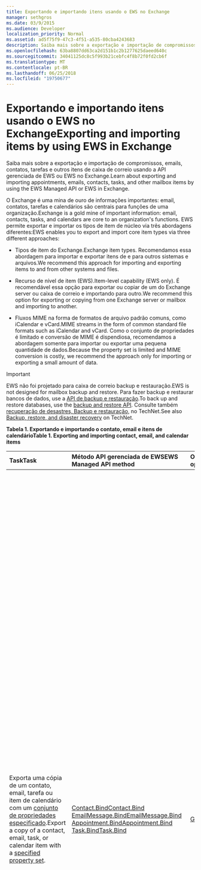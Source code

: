 ```yaml
---
title: Exportando e importando itens usando o EWS no Exchange
manager: sethgros
ms.date: 03/9/2015
ms.audience: Developer
localization_priority: Normal
ms.assetid: ad5f75f9-47c3-4f51-a535-80cba4243683
description: Saiba mais sobre a exportação e importação de compromissos, emails, contatos, tarefas e outros itens de caixa de correio usando a API gerenciada de EWS ou EWS no Exchange.
ms.openlocfilehash: 63ba8807dd63ca2d151b1c2b1277625daeed640c
ms.sourcegitcommit: 34041125dc8c5f993b21cebfc4f8b72f0fd2cb6f
ms.translationtype: MT
ms.contentlocale: pt-BR
ms.lasthandoff: 06/25/2018
ms.locfileid: "19750677"
---
```

# <a name="exporting-and-importing-items-by-using-ews-in-exchange"></a><span data-ttu-id="88eff-103">Exportando e importando itens usando o EWS no Exchange</span><span class="sxs-lookup"><span data-stu-id="88eff-103">Exporting and importing items by using EWS in Exchange</span></span>

<span data-ttu-id="88eff-104">Saiba mais sobre a exportação e importação de compromissos, emails, contatos, tarefas e outros itens de caixa de correio usando a API gerenciada de EWS ou EWS no Exchange.</span><span class="sxs-lookup"><span data-stu-id="88eff-104">Learn about exporting and importing appointments, emails, contacts, tasks, and other mailbox items by using the EWS Managed API or EWS in Exchange.</span></span> 
  
<span data-ttu-id="88eff-105">O Exchange é uma mina de ouro de informações importantes: email, contatos, tarefas e calendários são centrais para funções de uma organização.</span><span class="sxs-lookup"><span data-stu-id="88eff-105">Exchange is a gold mine of important information: email, contacts, tasks, and calendars are core to an organization's functions.</span></span> <span data-ttu-id="88eff-106">EWS permite exportar e importar os tipos de item de núcleo via três abordagens diferentes:</span><span class="sxs-lookup"><span data-stu-id="88eff-106">EWS enables you to export and import core item types via three different approaches:</span></span>
  
- <span data-ttu-id="88eff-107">Tipos de item do Exchange.</span><span class="sxs-lookup"><span data-stu-id="88eff-107">Exchange item types.</span></span> <span data-ttu-id="88eff-108">Recomendamos essa abordagem para importar e exportar itens de e para outros sistemas e arquivos.</span><span class="sxs-lookup"><span data-stu-id="88eff-108">We recommend this approach for importing and exporting items to and from other systems and files.</span></span>
    
- <span data-ttu-id="88eff-109">Recurso de nível de item (EWS).</span><span class="sxs-lookup"><span data-stu-id="88eff-109">Item-level capability (EWS only).</span></span> <span data-ttu-id="88eff-110">É recomendável essa opção para exportar ou copiar de um do Exchange server ou caixa de correio e importando para outro.</span><span class="sxs-lookup"><span data-stu-id="88eff-110">We recommend this option for exporting or copying from one Exchange server or mailbox and importing to another.</span></span>
    
- <span data-ttu-id="88eff-111">Fluxos MIME na forma de formatos de arquivo padrão comuns, como iCalendar e vCard.</span><span class="sxs-lookup"><span data-stu-id="88eff-111">MIME streams in the form of common standard file formats such as iCalendar and vCard.</span></span> <span data-ttu-id="88eff-112">Como o conjunto de propriedades é limitado e conversão de MIME é dispendiosa, recomendamos a abordagem somente para importar ou exportar uma pequena quantidade de dados.</span><span class="sxs-lookup"><span data-stu-id="88eff-112">Because the property set is limited and MIME conversion is costly, we recommend the approach only for importing or exporting a small amount of data.</span></span>
    
> [!IMPORTANT]
> <span data-ttu-id="88eff-113">EWS não foi projetado para caixa de correio backup e restauração.</span><span class="sxs-lookup"><span data-stu-id="88eff-113">EWS is not designed for mailbox backup and restore.</span></span> <span data-ttu-id="88eff-114">Para fazer backup e restaurar bancos de dados, use a [API de backup e restauração](../backup-restore/backup-and-restore-for-exchange-2013.md).</span><span class="sxs-lookup"><span data-stu-id="88eff-114">To back up and restore databases, use the [backup and restore API](../backup-restore/backup-and-restore-for-exchange-2013.md).</span></span> <span data-ttu-id="88eff-115">Consulte também [recuperação de desastres, Backup e restauração,](http://technet.microsoft.com/en-us/library/dd876874%28v=exchg.150%29.aspx) no TechNet.</span><span class="sxs-lookup"><span data-stu-id="88eff-115">See also [Backup, restore, and disaster recovery](http://technet.microsoft.com/en-us/library/dd876874%28v=exchg.150%29.aspx) on TechNet.</span></span> 
  
<span data-ttu-id="88eff-116">**Tabela 1. Exportando e importando o contato, email e itens de calendário**</span><span class="sxs-lookup"><span data-stu-id="88eff-116">**Table 1. Exporting and importing contact, email, and calendar items**</span></span>

|<span data-ttu-id="88eff-117">**Task**</span><span class="sxs-lookup"><span data-stu-id="88eff-117">**Task**</span></span>|<span data-ttu-id="88eff-118">**Método API gerenciada de EWS**</span><span class="sxs-lookup"><span data-stu-id="88eff-118">**EWS Managed API method**</span></span>|<span data-ttu-id="88eff-119">**Operação do EWS**</span><span class="sxs-lookup"><span data-stu-id="88eff-119">**EWS operation**</span></span>|<span data-ttu-id="88eff-120">**Notes**</span><span class="sxs-lookup"><span data-stu-id="88eff-120">**Notes**</span></span>|
|:-----|:-----|:-----|:-----|
|<span data-ttu-id="88eff-121">Exporta uma cópia de um contato, email, tarefa ou item de calendário com um [conjunto de propriedades especificado](properties-and-extended-properties-in-ews-in-exchange.md).</span><span class="sxs-lookup"><span data-stu-id="88eff-121">Export a copy of a contact, email, task, or calendar item with a [specified property set](properties-and-extended-properties-in-ews-in-exchange.md).</span></span>  <br/> |[<span data-ttu-id="88eff-122">Contact.Bind</span><span class="sxs-lookup"><span data-stu-id="88eff-122">Contact.Bind</span></span>](http://msdn.microsoft.com/en-us/library/microsoft.exchange.webservices.data.contact.bind%28v=exchg.80%29.aspx) <br/> [<span data-ttu-id="88eff-123">EmailMessage.Bind</span><span class="sxs-lookup"><span data-stu-id="88eff-123">EmailMessage.Bind</span></span>](http://msdn.microsoft.com/en-us/library/microsoft.exchange.webservices.data.emailmessage.bind%28v=exchg.80%29.aspx) <br/> [<span data-ttu-id="88eff-124">Appointment.Bind</span><span class="sxs-lookup"><span data-stu-id="88eff-124">Appointment.Bind</span></span>](http://msdn.microsoft.com/en-us/library/microsoft.exchange.webservices.data.appointment.bind%28v=exchg.80%29.aspx) <br/> [<span data-ttu-id="88eff-125">Task.Bind</span><span class="sxs-lookup"><span data-stu-id="88eff-125">Task.Bind</span></span>](http://msdn.microsoft.com/en-us/library/microsoft.exchange.webservices.data.task.bind%28v=exchg.80%29.aspx) <br/> |[<span data-ttu-id="88eff-126">GetItem</span><span class="sxs-lookup"><span data-stu-id="88eff-126">GetItem</span></span>](http://msdn.microsoft.com/library/e3590b8b-c2a7-4dad-a014-6360197b68e4%28Office.15%29.aspx) <br/> |<span data-ttu-id="88eff-127">É recomendável essa opção se estiver exportando itens de caixa de correio para outro sistema não são do Exchange ou do arquivo (incluindo vCard e tipos de arquivo iCal).</span><span class="sxs-lookup"><span data-stu-id="88eff-127">We recommend this option if you're exporting mailbox items to another non-Exchange system or file (including vCard and iCal file types).</span></span> <span data-ttu-id="88eff-128">Como você terá controle sobre o conjunto de propriedades exportado, e o desempenho é melhor para o Exchange server, isso geralmente é a melhor opção.</span><span class="sxs-lookup"><span data-stu-id="88eff-128">Because you have control over the exported property set, and because performance is better for the Exchange server, this is generally the best option.</span></span>  <br/> <span data-ttu-id="88eff-129">Dependendo das propriedades definido em um item de caixa de correio e se o aplicativo está ciente todos os identificadores de propriedade não esquematizado (propriedades estendidas) que podem ser definidos em um item, essa opção não produzirá uma cópia com total fidelidade.</span><span class="sxs-lookup"><span data-stu-id="88eff-129">Depending on the properties set on a mailbox item, and whether your application is aware of all of the non-schematized property identifiers (extended properties) that might be set on an item, this option might not produce a full-fidelity copy.</span></span>  <br/> <span data-ttu-id="88eff-130">Esses métodos e operação fornecem o esquematizado conjunto de propriedades para um item, além de quaisquer propriedades estendidas solicitadas.</span><span class="sxs-lookup"><span data-stu-id="88eff-130">These methods and operation provide the schematized set of properties for an item plus any requested extended properties.</span></span> <span data-ttu-id="88eff-131">O método **vincular** ou a operação **GetItem** só pode fornecer exportação de fidelidade total de itens se você souber as propriedades estendidas definidas em um item.</span><span class="sxs-lookup"><span data-stu-id="88eff-131">The **Bind** method or **GetItem** operation can only provide full-fidelity export of items if you know the extended properties that are set on an item.</span></span> <span data-ttu-id="88eff-132">Você pode solicitar todas as conhecidas [propriedades estendidas](properties-and-extended-properties-in-ews-in-exchange.md) para habilitar com fidelidade total.</span><span class="sxs-lookup"><span data-stu-id="88eff-132">You can request all the known [extended properties](properties-and-extended-properties-in-ews-in-exchange.md) to enable full fidelity.</span></span>  <br/> <span data-ttu-id="88eff-133">> [!TIP]> Você pode usar o recurso de rastreamento na API gerenciada do EWS para obter a representação XML do itens exportados.</span><span class="sxs-lookup"><span data-stu-id="88eff-133">> [!TIP]> You can use the tracing feature in the EWS Managed API to get the XML representation of exported items.</span></span>           <span data-ttu-id="88eff-134">Para obter mais informações, consulte [Exportar um item em um formato personalizado](how-to-export-items-by-using-ews-in-exchange.md#bk_exportcustom).</span><span class="sxs-lookup"><span data-stu-id="88eff-134">For more information, see [Export an item into a custom format](how-to-export-items-by-using-ews-in-exchange.md#bk_exportcustom).</span></span>  <br/> |
|<span data-ttu-id="88eff-135">Importe uma cópia de um contato, email, tarefa ou item de calendário com um [conjunto de propriedades especificado](properties-and-extended-properties-in-ews-in-exchange.md).</span><span class="sxs-lookup"><span data-stu-id="88eff-135">Import a copy of a contact, email, task, or calendar item with a [specified property set](properties-and-extended-properties-in-ews-in-exchange.md).</span></span>  <br/> |[<span data-ttu-id="88eff-136">Contact.Save</span><span class="sxs-lookup"><span data-stu-id="88eff-136">Contact.Save</span></span>](http://msdn.microsoft.com/en-us/library/microsoft.exchange.webservices.data.contact.save%28v=exchg.80%29.aspx) <br/> [<span data-ttu-id="88eff-137">EmailMessage.Save</span><span class="sxs-lookup"><span data-stu-id="88eff-137">EmailMessage.Save</span></span>](http://msdn.microsoft.com/en-us/library/microsoft.exchange.webservices.data.emailmessage.save%28v=exchg.80%29.aspx) <br/> [<span data-ttu-id="88eff-138">Appointment.Save</span><span class="sxs-lookup"><span data-stu-id="88eff-138">Appointment.Save</span></span>](http://msdn.microsoft.com/en-us/library/microsoft.exchange.webservices.data.appointment.save%28v=exchg.80%29.aspx) <br/> [<span data-ttu-id="88eff-139">Task.Save</span><span class="sxs-lookup"><span data-stu-id="88eff-139">Task.Save</span></span>](http://msdn.microsoft.com/en-us/library/microsoft.exchange.webservices.data.task.save%28v=exchg.80%29.aspx) <br/> |[<span data-ttu-id="88eff-140">CreateItem</span><span class="sxs-lookup"><span data-stu-id="88eff-140">CreateItem</span></span>](http://msdn.microsoft.com/library/78a52120-f1d0-4ed7-8748-436e554f75b6%28Office.15%29.aspx) <br/> |<span data-ttu-id="88eff-141">Recomendamos que esta opção para importar itens de caixa de correio para o Exchange.</span><span class="sxs-lookup"><span data-stu-id="88eff-141">We recommend this option for importing mailbox items into Exchange.</span></span> <span data-ttu-id="88eff-142">Você pode precisar definir propriedades especiais em alguns tipos de item para manter o estado do item importado.</span><span class="sxs-lookup"><span data-stu-id="88eff-142">You might have to set special properties on some item types in order to maintain the state of the imported item.</span></span> <span data-ttu-id="88eff-143">Porque algumas propriedades são definidas apenas pelo Exchange e não por clientes, ele nem sempre é possível ter uma importação com total fidelidade.</span><span class="sxs-lookup"><span data-stu-id="88eff-143">Because some properties are only set by Exchange and not by clients, it's not always possible to have a full-fidelity import.</span></span>  <br/> <span data-ttu-id="88eff-144">Por exemplo, você não pode importar uma reunião com participantes em uma caixa de correio porque Exchange define as relações entre o organizador e participantes.</span><span class="sxs-lookup"><span data-stu-id="88eff-144">For example, you cannot import a meeting with attendees into a mailbox because Exchange sets the relationships between the organizer and attendees.</span></span> <span data-ttu-id="88eff-145">Esse relacionamento só pode ser estabelecido pelo organizadores enviando e recebendo e responder à solicitação de reunião de participantes.</span><span class="sxs-lookup"><span data-stu-id="88eff-145">This relationship can only be established by organizers sending and attendees receiving and responding to the meeting request.</span></span>  <br/> <span data-ttu-id="88eff-146">Objetos de **compromisso** no Exchange podem ter configurações e relações complexas.</span><span class="sxs-lookup"><span data-stu-id="88eff-146">**Appointment** objects in Exchange can have complex relationships and settings.</span></span> <span data-ttu-id="88eff-147">Compromissos que possuem participantes (reuniões) têm configurações que unem o organizador da reunião e os participantes da reunião.</span><span class="sxs-lookup"><span data-stu-id="88eff-147">Appointments that have attendees (meetings) have settings that tie together the meeting organizer and meeting attendees.</span></span> <span data-ttu-id="88eff-148">Essas configurações não serão mantidas quando você exportar e importar compromissos.</span><span class="sxs-lookup"><span data-stu-id="88eff-148">These settings are not maintained when you export and import appointments.</span></span> <span data-ttu-id="88eff-149">Os compromissos programaticamente restabelecendo relações do organizador/attendee diretamente diante da reunião não é suportado.</span><span class="sxs-lookup"><span data-stu-id="88eff-149">Programmatically reestablishing meeting organizer/attendee relationships directly on the appointments is not supported.</span></span> <span data-ttu-id="88eff-150">Uma opção que você precisa para restabelecendo é realizar essas relações, pós-processamento após uma importação, ter um organizador reenviar as reuniões e fazer com que os participantes aceite as reuniões.</span><span class="sxs-lookup"><span data-stu-id="88eff-150">An option you do have for reestablishing those relationships is to perform post-processing after an import, then have an organizer resend the meetings and have the attendees accept the meetings.</span></span> <span data-ttu-id="88eff-151">Você pode usar a representação do Exchange para fazer chamadas para o organizador e os participantes.</span><span class="sxs-lookup"><span data-stu-id="88eff-151">You can use Exchange impersonation to make the calls for both the organizer and the attendees.</span></span> <span data-ttu-id="88eff-152">Você deve alterar a propriedade UID do objeto **compromisso** antes de importar para evitar ter reuniões incorretamente estar relacionado a outras reuniões em uma caixa de correio.</span><span class="sxs-lookup"><span data-stu-id="88eff-152">You should change the UID property of the **Appointment** object before you import to avoid having meetings be incorrectly related to other meetings in a mailbox.</span></span>  <br/> |
|<span data-ttu-id="88eff-153">Exporta uma cópia de um contato, email, tarefa ou item de calendário em com total fidelidade.</span><span class="sxs-lookup"><span data-stu-id="88eff-153">Export a copy of a contact, email, task, or calendar item in full-fidelity.</span></span>  <br/> |<span data-ttu-id="88eff-154">Não aplicável</span><span class="sxs-lookup"><span data-stu-id="88eff-154">Not applicable</span></span>  <br/> |[<span data-ttu-id="88eff-155">ExportItems</span><span class="sxs-lookup"><span data-stu-id="88eff-155">ExportItems</span></span>](http://msdn.microsoft.com/library/e2846abb-0b16-4732-bbd8-038a674672f6%28Office.15%29.aspx) <br/> |<span data-ttu-id="88eff-156">Esta é a melhor opção para exportação de itens de caixa de correio que você deseja importar de volta para uma caixa de correio do Exchange.</span><span class="sxs-lookup"><span data-stu-id="88eff-156">This is the best option for exporting mailbox items that you want to import back into an Exchange mailbox.</span></span> <span data-ttu-id="88eff-157">Você também pode usar essa opção para copiar os itens entre caixas de correio.</span><span class="sxs-lookup"><span data-stu-id="88eff-157">You can also use this option to copy items between mailboxes.</span></span> <span data-ttu-id="88eff-158">A operação **ExportItems** fornece um fluxo de opaco que representa o item que você pode usar para mover informações entre caixas de correio.</span><span class="sxs-lookup"><span data-stu-id="88eff-158">The **ExportItems** operation provides an opaque stream that represents the item that you can use to move information between mailboxes.</span></span> <span data-ttu-id="88eff-159">Você pode usar **ExportItems** com a operação [GetItem](http://msdn.microsoft.com/library/e3590b8b-c2a7-4dad-a014-6360197b68e4%28Office.15%29.aspx) para tornar um índice para localizar os itens em outro sistema.</span><span class="sxs-lookup"><span data-stu-id="88eff-159">You can use **ExportItems** with the [GetItem](http://msdn.microsoft.com/library/e3590b8b-c2a7-4dad-a014-6360197b68e4%28Office.15%29.aspx) operation to make an index for finding the items in another system.</span></span> <span data-ttu-id="88eff-160">Você não pode alterar o fluxo de exportação.</span><span class="sxs-lookup"><span data-stu-id="88eff-160">You cannot change the export stream.</span></span>  <br/> <span data-ttu-id="88eff-161">Para obter mais informações, consulte [exportar itens com fidelidade total](how-to-export-items-by-using-ews-in-exchange.md#bk_exportfullfidelity).</span><span class="sxs-lookup"><span data-stu-id="88eff-161">For more information, see [Export items with full fidelity](how-to-export-items-by-using-ews-in-exchange.md#bk_exportfullfidelity).</span></span>  <br/> |
|<span data-ttu-id="88eff-162">Importe uma cópia de um contato, email, tarefa ou item de calendário em com total fidelidade.</span><span class="sxs-lookup"><span data-stu-id="88eff-162">Import a copy of a contact, email, task, or calendar item in full-fidelity.</span></span>  <br/> |<span data-ttu-id="88eff-163">Não aplicável</span><span class="sxs-lookup"><span data-stu-id="88eff-163">Not applicable</span></span>  <br/> |[<span data-ttu-id="88eff-164">UploadItems</span><span class="sxs-lookup"><span data-stu-id="88eff-164">UploadItems</span></span>](http://msdn.microsoft.com/library/a88cbe99-7968-454d-a545-4f92c330909f%28Office.15%29.aspx) <br/> |<span data-ttu-id="88eff-165">Esta é a única opção de importação de itens que foram exportados pela operação de **ExportItems** .</span><span class="sxs-lookup"><span data-stu-id="88eff-165">This is the only option for importing items that were exported by the **ExportItems** operation.</span></span>  <br/> |
|<span data-ttu-id="88eff-166">Exporta uma cópia de um contato, email ou item de calendário como um fluxo MIME para um tipo de arquivo comuns.</span><span class="sxs-lookup"><span data-stu-id="88eff-166">Export a copy of a contact, email, or calendar item as a MIME stream for a common file type.</span></span>  <br/> |[<span data-ttu-id="88eff-167">Contact.Bind</span><span class="sxs-lookup"><span data-stu-id="88eff-167">Contact.Bind</span></span>](http://msdn.microsoft.com/en-us/library/microsoft.exchange.webservices.data.contact.bind%28v=exchg.80%29.aspx) <br/> [<span data-ttu-id="88eff-168">EmailMessage.Bind</span><span class="sxs-lookup"><span data-stu-id="88eff-168">EmailMessage.Bind</span></span>](http://msdn.microsoft.com/en-us/library/microsoft.exchange.webservices.data.emailmessage.bind%28v=exchg.80%29.aspx) <br/> [<span data-ttu-id="88eff-169">Appointment.Bind</span><span class="sxs-lookup"><span data-stu-id="88eff-169">Appointment.Bind</span></span>](http://msdn.microsoft.com/en-us/library/microsoft.exchange.webservices.data.appointment.bind%28v=exchg.80%29.aspx) <br/> |<span data-ttu-id="88eff-170">**GetItem**</span><span class="sxs-lookup"><span data-stu-id="88eff-170">**GetItem**</span></span> <br/> |<span data-ttu-id="88eff-171">Você pode usar a propriedade [MimeContent](http://msdn.microsoft.com/en-us/library/microsoft.exchange.webservices.data.item.mimecontent%28v=exchg.80%29.aspx) para obter a representação de fluxo MIME de um item.</span><span class="sxs-lookup"><span data-stu-id="88eff-171">You can use the [MimeContent](http://msdn.microsoft.com/en-us/library/microsoft.exchange.webservices.data.item.mimecontent%28v=exchg.80%29.aspx) property to get the MIME stream representation of an item.</span></span>  <br/> <span data-ttu-id="88eff-172">Isso fornecerá um subconjunto básico de todas as propriedades em um item.</span><span class="sxs-lookup"><span data-stu-id="88eff-172">This will provide a basic subset of all the properties on an item.</span></span> <span data-ttu-id="88eff-173">Como prática recomendada, use somente o fluxo MIME para operações únicas.</span><span class="sxs-lookup"><span data-stu-id="88eff-173">As a best practice, only use the MIME stream for one-off operations.</span></span> <span data-ttu-id="88eff-174">Não confie nas MIME para grande e frequente importar/exportar de itens, porque o Exchange realiza a conversão de conteúdo para o MIME e isso pode afetar o desempenho.</span><span class="sxs-lookup"><span data-stu-id="88eff-174">Do not rely on MIME for large and frequent importing/exporting of items, because Exchange performs content conversion for the MIME and this can affect performance.</span></span>  <br/> <span data-ttu-id="88eff-175">O fluxo MIME de **contato** é um arquivo [vCard](http://www.faqs.org/rfcs/rfc2426.mdl) (. vcf).</span><span class="sxs-lookup"><span data-stu-id="88eff-175">The **Contact** MIME stream is a [vCard](http://www.faqs.org/rfcs/rfc2426.mdl) (.vcf) file.</span></span> <span data-ttu-id="88eff-176">Dependendo das propriedades definidas em um contato, isso não produzirá uma cópia com total fidelidade.</span><span class="sxs-lookup"><span data-stu-id="88eff-176">Depending on the properties set on a contact, this might not produce a full-fidelity copy.</span></span> <span data-ttu-id="88eff-177">Observe que você não pode importar um contato usando o fluxo MIME vCard.</span><span class="sxs-lookup"><span data-stu-id="88eff-177">Note that you cannot import a contact by using the vCard MIME stream.</span></span> <span data-ttu-id="88eff-178">Para saber mais, consulte [Exportar um contato em um arquivo vCard](how-to-export-items-by-using-ews-in-exchange.md#bk_exportvcardmime).</span><span class="sxs-lookup"><span data-stu-id="88eff-178">To learn more, see [Export a contact into a vCard file](how-to-export-items-by-using-ews-in-exchange.md#bk_exportvcardmime).</span></span>  <br/> <span data-ttu-id="88eff-179">O fluxo MIME **EmailMessage** é um arquivo. eml.</span><span class="sxs-lookup"><span data-stu-id="88eff-179">The **EmailMessage** MIME stream is an .eml file.</span></span> <span data-ttu-id="88eff-180">O formato. eml é conveniente, porque o Outlook e outros clientes de email podem identificá-lo.</span><span class="sxs-lookup"><span data-stu-id="88eff-180">The .eml format is convenient because Outlook and other email clients can identify it.</span></span> <span data-ttu-id="88eff-181">Você também pode usar o fluxo MIME para criar um arquivo. mht, que é conveniente porque muitos navegadores podem usar esse tipo de arquivo.</span><span class="sxs-lookup"><span data-stu-id="88eff-181">You can also use the MIME stream to create an .mht file, which is convenient because many browsers can use that file type.</span></span> <span data-ttu-id="88eff-182">EWS não fornece um fluxo de arquivo. msg para exportar um email para um arquivo. msg.</span><span class="sxs-lookup"><span data-stu-id="88eff-182">EWS doesn't provide a .msg file stream for exporting an email to a .msg file.</span></span> <span data-ttu-id="88eff-183">Suas opções para exportar um arquivo. msg são de qualquer construção de [um. Arquivo MSG](http://msdn.microsoft.com/en-us/library/cc463912%28v=EXCHG.80%29.aspx) dos resultados de uma operação de **GetItem** ou o método **EmailMessage.Bind** telefonar ou usar uma API de terceiros que chama o EWS e constrói dos resultados de um arquivo. msg.</span><span class="sxs-lookup"><span data-stu-id="88eff-183">Your options for exporting an .msg file are to either [construct an .MSG file](http://msdn.microsoft.com/en-us/library/cc463912%28v=EXCHG.80%29.aspx) from the results of an **EmailMessage.Bind** method or **GetItem** operation call, or use a third-party API that calls EWS and constructs the .msg file from the results.</span></span> <span data-ttu-id="88eff-184">Para obter mais informações, consulte [Exportar um email como um arquivo. eml](how-to-export-items-by-using-ews-in-exchange.md#bk_exportemailmime).</span><span class="sxs-lookup"><span data-stu-id="88eff-184">For more information, see [Export an email as an .eml file](how-to-export-items-by-using-ews-in-exchange.md#bk_exportemailmime).</span></span>  <br/> <span data-ttu-id="88eff-185">O fluxo MIME de **compromisso** é um arquivo de iCalendar (. ICS).</span><span class="sxs-lookup"><span data-stu-id="88eff-185">The **Appointment** MIME stream is an iCal (.ics) file.</span></span> <span data-ttu-id="88eff-186">O formato. ICS é conveniente, porque o Outlook e outros clientes de email podem identificá-lo.</span><span class="sxs-lookup"><span data-stu-id="88eff-186">The .ics format is convenient because Outlook and other email clients can identify it.</span></span> <span data-ttu-id="88eff-187">Isso não é uma opção viável para a exportação de reuniões porque as informações do participante não for fornecidas no fluxo de MIME.</span><span class="sxs-lookup"><span data-stu-id="88eff-187">This is not a viable option for exporting meetings because attendee information is not provided in the MIME stream.</span></span> <span data-ttu-id="88eff-188">Anexos e outras propriedades não podem ser incluídas no fluxo de MIME.</span><span class="sxs-lookup"><span data-stu-id="88eff-188">Attachments and other properties might not be included in the MIME stream.</span></span> <span data-ttu-id="88eff-189">Considere construindo formato iCal do objeto [compromisso](http://msdn.microsoft.com/en-us/library/microsoft.exchange.webservices.data.appointment%28v=exchg.80%29.aspx) ou o XML retornado pela operação de **GetItem** .</span><span class="sxs-lookup"><span data-stu-id="88eff-189">Consider constructing the iCal format from either the [Appointment](http://msdn.microsoft.com/en-us/library/microsoft.exchange.webservices.data.appointment%28v=exchg.80%29.aspx) object or from the XML returned by the **GetItem** operation.</span></span> <span data-ttu-id="88eff-190">Dessa forma, você pode capturar mais das propriedades do Exchange com as propriedades estendidas ("X-' Propriedades) no arquivo iCalendar.</span><span class="sxs-lookup"><span data-stu-id="88eff-190">This way, you can capture more of the Exchange properties with extended properties ("X-' properties) in the iCal file.</span></span> <span data-ttu-id="88eff-191">Você também pode exportar um compromisso no formato XML.</span><span class="sxs-lookup"><span data-stu-id="88eff-191">You can also export an appointment in XML form.</span></span> <span data-ttu-id="88eff-192">Chamar a operação **GetItem** e salve o XML no seu sistema.</span><span class="sxs-lookup"><span data-stu-id="88eff-192">Call the **GetItem** operation and save the XML in your system.</span></span> <span data-ttu-id="88eff-193">Você também pode usar a [funcionalidade de rastreamento](how-to-trace-requests-responses-to-troubleshoot-ews-managed-api-applications.md) na API gerenciada do EWS para capturar o XML a ser colocado em um banco de dados XML.</span><span class="sxs-lookup"><span data-stu-id="88eff-193">You can also use the [tracing functionality](how-to-trace-requests-responses-to-troubleshoot-ews-managed-api-applications.md) in the EWS Managed API to capture the XML to put in an XML database.</span></span> <span data-ttu-id="88eff-194">Para obter mais informações, consulte [Exportando um compromisso como um arquivo iCal](how-to-export-items-by-using-ews-in-exchange.md#bk_exporticalmime).</span><span class="sxs-lookup"><span data-stu-id="88eff-194">For more information, see [Exporting an appointment as an iCal file](how-to-export-items-by-using-ews-in-exchange.md#bk_exporticalmime).</span></span>  <br/> |
|<span data-ttu-id="88eff-195">Importe uma cópia de um item de email ou calendário como um fluxo MIME para um tipo de arquivo comuns.</span><span class="sxs-lookup"><span data-stu-id="88eff-195">Import a copy of an email or calendar item as a MIME stream for a common file type.</span></span>  <br/> |[<span data-ttu-id="88eff-196">EmailMessage.Save</span><span class="sxs-lookup"><span data-stu-id="88eff-196">EmailMessage.Save</span></span>](http://msdn.microsoft.com/en-us/library/microsoft.exchange.webservices.data.emailmessage.save%28v=exchg.80%29.aspx) <br/> [<span data-ttu-id="88eff-197">Appointment.Save</span><span class="sxs-lookup"><span data-stu-id="88eff-197">Appointment.Save</span></span>](http://msdn.microsoft.com/en-us/library/microsoft.exchange.webservices.data.appointment.save%28v=exchg.80%29.aspx) <br/> |<span data-ttu-id="88eff-198">**CreateItem**</span><span class="sxs-lookup"><span data-stu-id="88eff-198">**CreateItem**</span></span> <br/> |<span data-ttu-id="88eff-199">Você pode importar um arquivo. eml ou. ICS usando a propriedade **MimeContent** em um objeto **EmailMessage** ou um **compromisso** .</span><span class="sxs-lookup"><span data-stu-id="88eff-199">You can import an .eml or .ics file by using the **MimeContent** property on an **EmailMessage** or **Appointment** object.</span></span> <span data-ttu-id="88eff-200">Você precisará definir o [PidTagMessageFlags (0x0E07)](http://msdn.microsoft.com/en-us/library/office/cc839733%28v=office.15%29.aspx) a propriedade estendida se o email não é um rascunho.</span><span class="sxs-lookup"><span data-stu-id="88eff-200">You will need to set the [PidTagMessageFlags (0x0E07)](http://msdn.microsoft.com/en-us/library/office/cc839733%28v=office.15%29.aspx) extended property if the email is not a draft.</span></span>  <br/> <span data-ttu-id="88eff-201">Você não pode usar essa abordagem para importar reuniões.</span><span class="sxs-lookup"><span data-stu-id="88eff-201">You cannot use this approach to import meetings.</span></span>  <br/> |
   
## <a name="alternatives-to-exporting-and-importing-items-by-using-ews"></a><span data-ttu-id="88eff-202">Alternativas para exportar e importar itens usando o EWS</span><span class="sxs-lookup"><span data-stu-id="88eff-202">Alternatives to exporting and importing items by using EWS</span></span>
<span data-ttu-id="88eff-203"><a name="alternatives"> </a></span><span class="sxs-lookup"><span data-stu-id="88eff-203"></span></span>

<span data-ttu-id="88eff-204">Outras opções estão disponíveis para exporing e importar itens para e de uma caixa de correio do Exchange.</span><span class="sxs-lookup"><span data-stu-id="88eff-204">Other options are available for exporing and importing items to and from an Exchange mailbox.</span></span> <span data-ttu-id="88eff-205">A seguir estão algumas ideias a serem consideradas quando você projetar a importação e exportação estratégia:</span><span class="sxs-lookup"><span data-stu-id="88eff-205">The following are some ideas to consider when you design your import and export strategy:</span></span>
  
- <span data-ttu-id="88eff-206">Use o PowerShell para chamar o EWS e formatar a saída em um arquivo. csv.</span><span class="sxs-lookup"><span data-stu-id="88eff-206">Use PowerShell to call EWS and format the output into a .csv file.</span></span>
    
- <span data-ttu-id="88eff-207">Use bibliotecas de terceiros que implementam o MAPI para exportar e importar itens.</span><span class="sxs-lookup"><span data-stu-id="88eff-207">Use third-party libraries that implement MAPI to export and import items.</span></span> <span data-ttu-id="88eff-208">Bibliotecas de terceiros que convertem EWS em arquivos. msg também estão disponíveis.</span><span class="sxs-lookup"><span data-stu-id="88eff-208">Third-party libraries that convert EWS to .msg files are available too.</span></span>
    
- <span data-ttu-id="88eff-209">Use os cmdlets do Shell de gerenciamento do Exchange e [MailboxImportRequest](http://technet.microsoft.com/en-us/library/ff607310%28v=exchg.150%29.aspx) e [MailboxExportRequest](http://technet.microsoft.com/en-us/library/ff607299%28v=exchg.150%29.aspx) para [atender a importação de caixa de correio e solicitações de exportação](http://technet.microsoft.com/en-us/library/ee633455%28v=exchg.150%29.aspx).</span><span class="sxs-lookup"><span data-stu-id="88eff-209">Use the Exchange Management Shell and the [MailboxImportRequest](http://technet.microsoft.com/en-us/library/ff607310%28v=exchg.150%29.aspx) and [MailboxExportRequest](http://technet.microsoft.com/en-us/library/ff607299%28v=exchg.150%29.aspx) cmdlets to [fulfill mailbox import and export requests](http://technet.microsoft.com/en-us/library/ee633455%28v=exchg.150%29.aspx).</span></span> 
    
- <span data-ttu-id="88eff-210">Use as [Opções de importação do Outlook](http://office.microsoft.com/en-us/outlook-help/import-outlook-items-from-an-outlook-data-file-pst-HA102505743.aspx) para importar e exportar itens.</span><span class="sxs-lookup"><span data-stu-id="88eff-210">Use [Outlook's import options](http://office.microsoft.com/en-us/outlook-help/import-outlook-items-from-an-outlook-data-file-pst-HA102505743.aspx) to import and export items.</span></span> 
    
## <a name="in-this-section"></a><span data-ttu-id="88eff-211">Nesta seção</span><span class="sxs-lookup"><span data-stu-id="88eff-211">In this section</span></span>
<span data-ttu-id="88eff-212"><a name="alternatives"> </a></span><span class="sxs-lookup"><span data-stu-id="88eff-212"></span></span>

- [<span data-ttu-id="88eff-213">Exportar itens usando o EWS no Exchange</span><span class="sxs-lookup"><span data-stu-id="88eff-213">Export items by using EWS in Exchange</span></span>](how-to-export-items-by-using-ews-in-exchange.md)
    
- [<span data-ttu-id="88eff-214">Importar itens usando o EWS no Exchange</span><span class="sxs-lookup"><span data-stu-id="88eff-214">Import items by using EWS in Exchange</span></span>](how-to-import-items-by-using-ews-in-exchange.md)
    
## <a name="see-also"></a><span data-ttu-id="88eff-215">Confira também</span><span class="sxs-lookup"><span data-stu-id="88eff-215">See also</span></span>


- [<span data-ttu-id="88eff-216">Backup, restauração e recuperação de desastres</span><span class="sxs-lookup"><span data-stu-id="88eff-216">Backup, Restore, and Disaster Recovery</span></span>](http://technet.microsoft.com/en-us/library/dd876874%28v=exchg.150%29.aspx)
    
- [<span data-ttu-id="88eff-217">Registro no diário</span><span class="sxs-lookup"><span data-stu-id="88eff-217">Journaling</span></span>](http://technet.microsoft.com/en-us/library/aa998649%28v=exchg.150%29.aspx)
    
- [<span data-ttu-id="88eff-218">Calendário da Internet e agendamento de especificação de objeto de núcleo (RFC 5545)</span><span class="sxs-lookup"><span data-stu-id="88eff-218">Internet Calendaring and Scheduling Core Object Specification (RFC 5545)</span></span>](http://tools.ietf.org/html/rfc5545)
    
- [<span data-ttu-id="88eff-219">Sincronização de caixa de correio e EWS no Exchange</span><span class="sxs-lookup"><span data-stu-id="88eff-219">Mailbox synchronization and EWS in Exchange</span></span>](mailbox-synchronization-and-ews-in-exchange.md)
    

